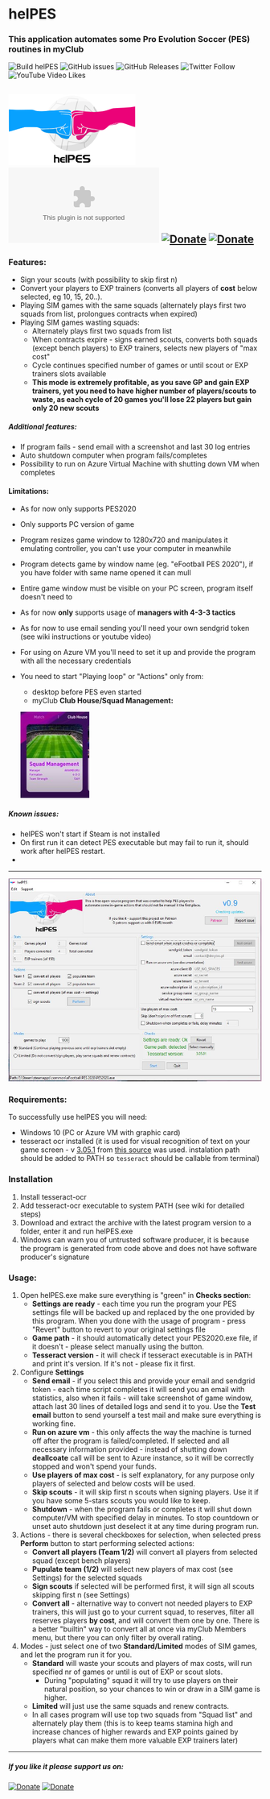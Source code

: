 # helPES

### This application automates some Pro Evolution Soccer (PES) routines in myClub
![Build helPES](https://github.com/MytkoEnko/helPES/workflows/Build%20helPES/badge.svg)
![GitHub issues](https://img.shields.io/github/issues-raw/MytkoEnko/helPES?style=flat-square)
![GitHub Releases](https://img.shields.io/github/downloads/MytkoEnko/helPES/latest/total)
![Twitter Follow](https://img.shields.io/twitter/follow/helPESSS?label=Twitter&style=flat-square)
![YouTube Video Likes](https://img.shields.io/youtube/likes/1aa6YVsSKeM?style=social)

![helPES logo](src/logo.png "Anna Berkowska's helPES logo")
![GitHub Releases (by Asset)](https://img.shields.io/github/downloads/mytkoenko/helpes/latest/helPES-v1.0.0.zip?color=green&label=Download&style=for-the-badge)
[![Donate](https://img.shields.io/badge/Donate-PayPal-blue.svg)](https://www.paypal.com/donate/?token=ED2KScvCaoOMELItg0T_ulvcYIlL0F5O5fRLDfhN6GCx-6yKAKmNYndxQj5ZhoCasL_PSG&country.x=PL&locale.x=PL)
[![Donate](https://img.shields.io/badge/Donate-patreon-red)](https://www.patreon.com/helPES)
-----
### Features:
- Sign your scouts (with possibility to skip first n)
- Convert your players to EXP trainers (converts all players of **cost** below selected, eg 10, 15, 20..).
- Playing SIM games with the same squads (alternately plays first two squads from list, prolongues contracts when expired)
- Playing SIM games wasting squads:
    - Alternately plays first two squads from list
    - When contracts expire - signs earned scouts, converts both squads (except bench players) to EXP trainers, selects new players of "max cost"
    - Cycle continues specified number of games or until scout or EXP trainers slots available
    - **This mode is extremely profitable, as you save GP and gain EXP trainers, yet you need to have higher number of players/scouts to waste, as each cycle of 20 games you'll lose 22 players but gain only 20 new scouts**
##### Additional features:
- If program fails - send email with a screenshot and last 30 log entries
- Auto shutdown computer when program fails/completes
- Possibility to run on Azure Virtual Machine with shutting down VM when completes
#### Limitations:
- As for now only supports PES2020
- Only supports PC version of game
- Program resizes game window to 1280x720 and manipulates it emulating controller, you can't use your computer in meanwhile
- Program detects game by window name (eg. "eFootball PES 2020"), if you have folder with same name opened it can mull
- Entire game window must be visible on your PC screen, program itself doesn't need to
- As for now **only** supports usage of **managers with 4-3-3 tactics**
- As for now to use email sending you'll need your own sendgrid token (see wiki instructions or youtube video)
- For using on Azure VM you'll need to set it up and provide the program with all the necessary credentials
- You need to start "Playing loop" or "Actions" only from:
    - desktop before PES even started
    - myClub **Club House/Squad Management:**
    
    ![helPES start](./img/readme_house.JPG)

##### Known issues:
- helPES won't start if Steam is not installed
- On first run it can detect PES executable but may fail to run it, should work after helPES restart.
- 
-----

![helPES logo](./img/screenshot.JPG "helPES screenshot")
### Requirements:
To successfully use helPES you will need:
- Windows 10 (PC or Azure VM with graphic card)
- tesseract ocr installed (it is used for visual recognition of text on your game screen - v [3.05.1](https://digi.bib.uni-mannheim.de/tesseract/tesseract-ocr-setup-3.05.01.exe) from [this source](https://digi.bib.uni-mannheim.de/tesseract/) was used. instalation path should be added to PATH so `tesseract` should be callable from terminal)

### Installation
1. Install tesseract-ocr
2. Add tesseract-ocr executable to system PATH (see wiki for detailed steps)
3. Download and extract the archive with the latest program version to a folder, enter it and run helPES.exe 
4. Windows can warn you of untrusted software producer, it is because the program is generated from code above and does not have software producer's signature
### Usage:
1. Open helPES.exe make sure everything is "green" in **Checks section**:
    - **Settings are ready** - each time you run the program your PES settings file will be backed up and replaced by the one provided by this program. When you done with the usage of program - press "Revert" button to revert to your original settings file
    - **Game path** - it should automatically detect your PES2020.exe file, if it doesn't - please select manually using the button.
    - **Tesseract version** - it will check if tesseract executable is in PATH and print it's version. If it's not - please fix it first.
2. Configure **Settings**
    - **Send email** - if you select this and provide your email and sendgrid token - each time script completes it will send you an email with statistics, also when it fails - will take screenshot of game window, attach last 30 lines of detailed logs and send it to you. Use the **Test email** button to send yourself a test mail and make sure everything is working fine.
    - **Run on azure vm** - this only affects the way the machine is turned off after the program is failed/completed. If selected and all necessary information provided - instead of shutting down **deallcoate** call will be sent to Azure instance, so it will be correctly stopped and won't spend your funds.
    - **Use players of max cost** - is self explanatory, for any purpose only players of selected and below costs will be used.
    - **Skip scouts** - it will skip first n scouts when signing players. Use it if you have some 5-stars scouts you would like to keep.
    - **Shutdown** - when the program fails or completes it will shut down computer/VM with specified delay in minutes. To stop countdown or unset auto shutdown just deselect it at any time during program run.
3. Actions - there is several checkboxes for selection, when selected press **Perform** button to start performing selected actions:
    - **Convert all players (Team 1/2)** will convert all players from selected squad (except bench players)
    - **Pupulate team (1/2)** will select new players of max cost (see Settings) for the selected squads
    - **Sign scouts** if selected will be performed first, it will sign all scouts skipping first n (see Settings)
    - **Convert all** - alternative way to convert not needed players to EXP trainers, this will just go to your current squad, to reserves, filter all reserves players **by cost**, and will convert them one by one. There is a better "builtin" way to convert all at once via myClub Members menu, but there you can only filter by overall rating.
4. Modes - just select one of two **Standard/Limited** modes of SIM games, and let the program run it for you.
    - **Standard** will waste your scouts and players of max costs, will run specified nr of games or until is out of EXP or scout slots.
        - During "populating" squad it will try to use players on their natural position, so your chances to win or draw in a SIM game is higher.
    - **Limited** will just use the same squads and renew contracts.
    - In all cases program will use top two squads from "Squad list" and alternately play them (this is to keep teams stamina high and increase chances of higher rewards and EXP points gained by players what can make them more valuable EXP trainers later)
    
------------

##### If you like it please support us on:
[![Donate](https://img.shields.io/badge/Donate-PayPal-blue.svg)](https://www.paypal.com/donate/?token=ED2KScvCaoOMELItg0T_ulvcYIlL0F5O5fRLDfhN6GCx-6yKAKmNYndxQj5ZhoCasL_PSG&country.x=PL&locale.x=PL)
[![Donate](https://img.shields.io/badge/Donate-patreon-red)](https://www.patreon.com/helPES)

